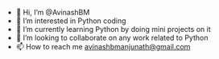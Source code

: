 - 👋 Hi, I’m @AvinashBM
- 👀 I’m interested in Python coding
- 🌱 I’m currently learning Python by doing mini projects on it
- 💞️ I’m looking to collaborate on any work related to Python
- 📫 How to reach me avinashbmanjunath@gmail.com

<!---
AvinashBM/AvinashBM is a ✨ special ✨ repository because its `README.md` (this file) appears on your GitHub profile.
You can click the Preview link to take a look at your changes.
--->
